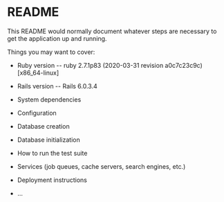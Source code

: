 # README

This README would normally document whatever steps are necessary to get the
application up and running.

Things you may want to cover:

* Ruby version -- ruby 2.7.1p83 (2020-03-31 revision a0c7c23c9c) [x86_64-linux]

* Rails version -- Rails 6.0.3.4

* System dependencies

* Configuration

* Database creation

* Database initialization

* How to run the test suite

* Services (job queues, cache servers, search engines, etc.)

* Deployment instructions

* ...
